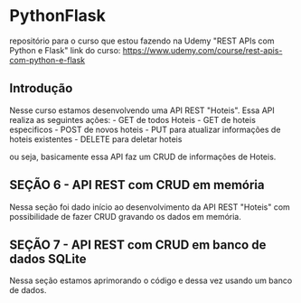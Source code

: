 # PythonFlask
repositório para o curso que estou fazendo na Udemy "REST APIs com Python e Flask"
link do curso: https://www.udemy.com/course/rest-apis-com-python-e-flask

<h2>Introdução</h2>
Nesse curso estamos desenvolvendo uma API REST "Hoteis". Essa API realiza as seguintes ações:
- GET de todos Hoteis
- GET de hoteis especificos
- POST de novos hoteis
- PUT para atualizar informações de hoteis existentes
- DELETE para deletar hoteis

ou seja, basicamente essa API faz um CRUD de informações de Hoteis.

<h2>SEÇÃO 6 - API REST com CRUD em memória</h2>
Nessa seção foi dado início ao desenvolvimento da API REST "Hoteis" com possibilidade de fazer CRUD
gravando os dados em memória. 

<h2>SEÇÃO 7 - API REST com CRUD em banco de dados SQLite</h2>
Nessa seção estamos aprimorando o código e dessa vez usando um banco de dados.
